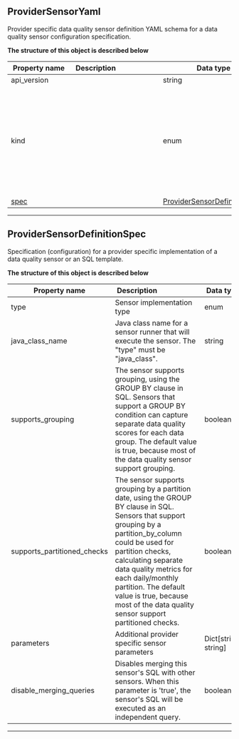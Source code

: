 
## ProviderSensorYaml  
Provider specific data quality sensor definition YAML schema for a data quality sensor configuration specification.  
  








**The structure of this object is described below**  
  
|&nbsp;Property&nbsp;name&nbsp;|&nbsp;Description&nbsp;&nbsp;&nbsp;&nbsp;&nbsp;&nbsp;&nbsp;&nbsp;&nbsp;&nbsp;&nbsp;&nbsp;&nbsp;&nbsp;&nbsp;&nbsp;&nbsp;&nbsp;&nbsp;&nbsp;&nbsp;|&nbsp;Data&nbsp;type&nbsp;|&nbsp;Enum&nbsp;values&nbsp;|&nbsp;Default&nbsp;value&nbsp;|&nbsp;Sample&nbsp;values&nbsp;|
|---------------|---------------------------------|-----------|-------------|---------------|---------------|
|api_version||string| | | |
|kind||enum|default_schedules<br/>settings<br/>default_notifications<br/>rule<br/>sensor<br/>source<br/>check<br/>dashboards<br/>default_checks<br/>table<br/>provider_sensor<br/>file_index<br/>| | |
|[spec](\docs\reference\yaml\providersensoryaml\#providersensordefinitionspec)||[ProviderSensorDefinitionSpec](\docs\reference\yaml\providersensoryaml\#providersensordefinitionspec)| | | |









___  

## ProviderSensorDefinitionSpec  
Specification (configuration) for a provider specific implementation of a data quality sensor or an SQL template.  
  








**The structure of this object is described below**  
  
|&nbsp;Property&nbsp;name&nbsp;|&nbsp;Description&nbsp;&nbsp;&nbsp;&nbsp;&nbsp;&nbsp;&nbsp;&nbsp;&nbsp;&nbsp;&nbsp;&nbsp;&nbsp;&nbsp;&nbsp;&nbsp;&nbsp;&nbsp;&nbsp;&nbsp;&nbsp;|&nbsp;Data&nbsp;type&nbsp;|&nbsp;Enum&nbsp;values&nbsp;|&nbsp;Default&nbsp;value&nbsp;|&nbsp;Sample&nbsp;values&nbsp;|
|---------------|---------------------------------|-----------|-------------|---------------|---------------|
|type|Sensor implementation type|enum|sql_template<br/>java_class<br/>| | |
|java_class_name|Java class name for a sensor runner that will execute the sensor. The &quot;type&quot; must be &quot;java_class&quot;.|string| | | |
|supports_grouping|The sensor supports grouping, using the GROUP BY clause in SQL. Sensors that support a GROUP BY condition can capture separate data quality scores for each data group. The default value is true, because most of the data quality sensor support grouping.|boolean| | | |
|supports_partitioned_checks|The sensor supports grouping by a partition date, using the GROUP BY clause in SQL. Sensors that support grouping by a partition_by_column could be used for partition checks, calculating separate data quality metrics for each daily/monthly partition. The default value is true, because most of the data quality sensor support partitioned checks.|boolean| | | |
|parameters|Additional provider specific sensor parameters|Dict[string, string]| | | |
|disable_merging_queries|Disables merging this sensor&#x27;s SQL with other sensors. When this parameter is &#x27;true&#x27;, the sensor&#x27;s SQL will be executed as an independent query.|boolean| | | |









___  

